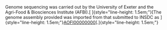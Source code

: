 Genome sequencing was carried out by the University of Exeter and the
Agri-Food & Biosciences Institute (AFBI).[
]{style="line-height: 1.5em;"}[The genome assembly provided was imported
from that submitted to INSDC as
]{style="line-height: 1.5em;"}[AOFI00000000](http://www.ebi.ac.uk/ena/data/view/AOFI01000000)[.]{style="line-height: 1.5em;"}

